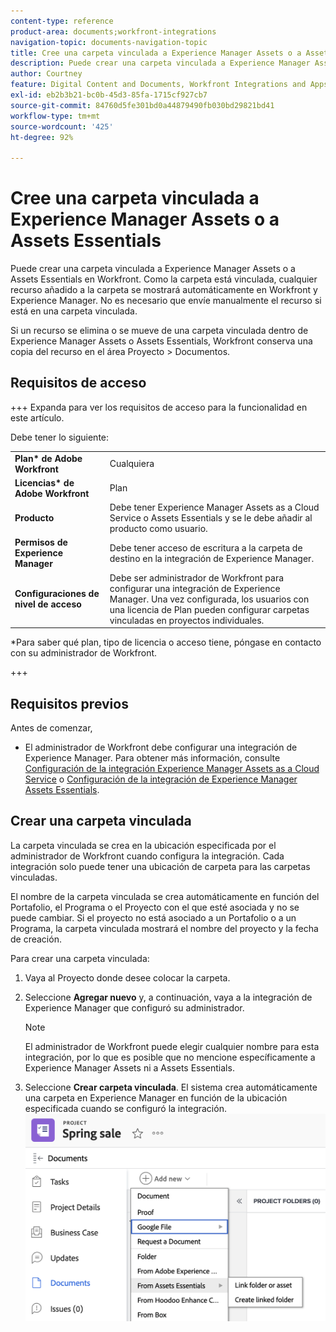 ```yaml
---
content-type: reference
product-area: documents;workfront-integrations
navigation-topic: documents-navigation-topic
title: Cree una carpeta vinculada a Experience Manager Assets o a Assets Essentials
description: Puede crear una carpeta vinculada a Experience Manager Assets o a Assets Essentials en Workfront.
author: Courtney
feature: Digital Content and Documents, Workfront Integrations and Apps
exl-id: eb2b3b21-bc0b-45d3-85fa-1715cf927cb7
source-git-commit: 84760d5fe301bd0a44879490fb030bd29821bd41
workflow-type: tm+mt
source-wordcount: '425'
ht-degree: 92%

---
```


# Cree una carpeta vinculada a Experience Manager Assets o a Assets Essentials

Puede crear una carpeta vinculada a Experience Manager Assets o a Assets Essentials en Workfront. Como la carpeta está vinculada, cualquier recurso añadido a la carpeta se mostrará automáticamente en Workfront y Experience Manager. No es necesario que envíe manualmente el recurso si está en una carpeta vinculada.

Si un recurso se elimina o se mueve de una carpeta vinculada dentro de Experience Manager Assets o Assets Essentials, Workfront conserva una copia del recurso en el área Proyecto > Documentos.

## Requisitos de acceso

+++ Expanda para ver los requisitos de acceso para la funcionalidad en este artículo.

Debe tener lo siguiente:

<table>
  <tr>
   <td><strong>Plan* de Adobe Workfront</strong>
   </td>
   <td>Cualquiera
   </td>
  </tr>
  <tr>
   <td><strong>Licencias* de Adobe Workfront</strong>
   </td>
   <td>Plan
   </td>
  </tr>
  <tr>
   <td><strong>Producto</strong>
   </td>
   <td>Debe tener Experience Manager Assets as a Cloud Service o Assets Essentials y se le debe añadir al producto como usuario.
   </td>
  </tr>
  <tr>
   <td><strong>Permisos de Experience Manager</strong>
   </td>
   <td>Debe tener acceso de escritura a la carpeta de destino en la integración de Experience Manager.
   </td>
  </tr>
  <tr>
   <td><strong>Configuraciones de nivel de acceso</strong>
   </td>
   <td>Debe ser administrador de Workfront para configurar una integración de Experience Manager. Una vez configurada, los usuarios con una licencia de Plan pueden configurar carpetas vinculadas en proyectos individuales.
   </td>
  </tr>
</table>


*Para saber qué plan, tipo de licencia o acceso tiene, póngase en contacto con su administrador de Workfront.

+++

## Requisitos previos

Antes de comenzar,

* El administrador de Workfront debe configurar una integración de Experience Manager. Para obtener más información, consulte [Configuración de la integración Experience Manager Assets as a Cloud Service](/help/quicksilver/administration-and-setup/configure-integrations/configure-aacs-integration.md) o [Configuración de la integración de Experience Manager Assets Essentials](/help/quicksilver/documents/adobe-workfront-for-experience-manager-assets-essentials/setup-asset-essentials.md).


## Crear una carpeta vinculada

La carpeta vinculada se crea en la ubicación especificada por el administrador de Workfront cuando configura la integración. Cada integración solo puede tener una ubicación de carpeta para las carpetas vinculadas.

El nombre de la carpeta vinculada se crea automáticamente en función del Portafolio, el Programa o el Proyecto con el que esté asociada y no se puede cambiar. Si el proyecto no está asociado a un Portafolio o a un Programa, la carpeta vinculada mostrará el nombre del proyecto y la fecha de creación.

Para crear una carpeta vinculada:

1. Vaya al Proyecto donde desee colocar la carpeta.
1. Seleccione **Agregar nuevo** y, a continuación, vaya a la integración de Experience Manager que configuró su administrador.

   >[!NOTE]
   >
   >El administrador de Workfront puede elegir cualquier nombre para esta integración, por lo que es posible que no mencione específicamente a Experience Manager Assets ni a Assets Essentials.

1. Seleccione **Crear carpeta vinculada**. El sistema crea automáticamente una carpeta en Experience Manager en función de la ubicación especificada cuando se configuró la integración.
   ![crear una carpeta vinculada](assets/linked-folder.png)
